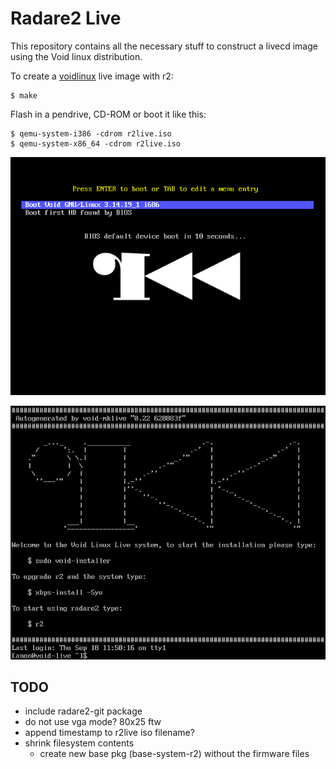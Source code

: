 Radare2 Live
============

This repository contains all the necessary stuff to construct a livecd image using the Void linux distribution.

To create a [voidlinux](http://voidlinux.eu) live image with r2:

	$ make

Flash in a pendrive, CD-ROM or boot it like this:

	$ qemu-system-i386 -cdrom r2live.iso
	$ qemu-system-x86_64 -cdrom r2live.iso

![img](img/r2live.png)

![img](img/r2live2.png)

TODO
----

* include radare2-git package
* do not use vga mode? 80x25 ftw
* append timestamp to r2live iso filename?
* shrink filesystem contents
  - create new base pkg (base-system-r2) without the firmware files

